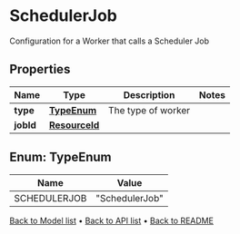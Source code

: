 

# SchedulerJob

Configuration for a Worker that calls a Scheduler Job

## Properties

| Name | Type | Description | Notes |
|------------ | ------------- | ------------- | -------------|
|**type** | [**TypeEnum**](#TypeEnum) | The type of worker |  |
|**jobId** | [**ResourceId**](ResourceId.md) |  |  |



## Enum: TypeEnum

| Name | Value |
|---- | -----|
| SCHEDULERJOB | &quot;SchedulerJob&quot; |



[Back to Model list](../README.md#documentation-for-models) &#8226; [Back to API list](../README.md#documentation-for-api-endpoints) &#8226; [Back to README](../README.md)


